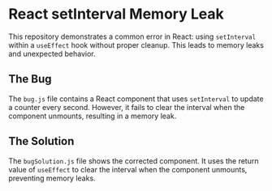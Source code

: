 # React setInterval Memory Leak

This repository demonstrates a common error in React: using `setInterval` within a `useEffect` hook without proper cleanup. This leads to memory leaks and unexpected behavior.

## The Bug

The `bug.js` file contains a React component that uses `setInterval` to update a counter every second. However, it fails to clear the interval when the component unmounts, resulting in a memory leak.

## The Solution

The `bugSolution.js` file shows the corrected component. It uses the return value of `useEffect` to clear the interval when the component unmounts, preventing memory leaks.